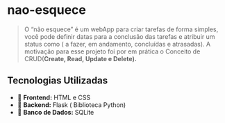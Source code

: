 # nao-esquece
> O “não esquece” é  um webApp para criar tarefas de forma simples,  você pode definir datas para a conclusão  das tarefas e atribuir um status como ( a fazer, em andamento, concluídas e atrasadas).     A  motivação para esse projeto foi por em prática o Conceito de CRUD(**Create, Read, Update e Delete).**
## Tecnologias Utilizadas

- 🔹 **Frontend:** HTML e CSS
- 🔹 **Backend:** Flask ( Biblioteca Python)
- 🔹 **Banco de Dados:**  SQLite
